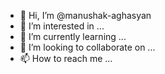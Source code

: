- 👋 Hi, I’m @manushak-aghasyan
- 👀 I’m interested in ...
- 🌱 I’m currently learning ...
- 💞️ I’m looking to collaborate on ...
- 📫 How to reach me ...

<!---
manushak-aghasyan/manushak-aghasyan is a ✨ special ✨ repository because its `README.md` (this file) appears on your GitHub profile.
You can click the Preview link to take a look at your changes.
--->
